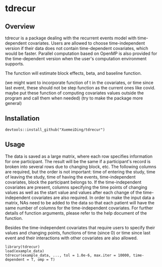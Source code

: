 # tdrecur
## Overview
tdrecur is a package dealing with the recurrent events model with time-dependent covariates. Users are allowed to choose time-independent version if their data does not contain time-dependent covariates, which would be faster. Parallel computation based on OpenMP is also provided for the time-dependent version when the user's computation environment supports. 

The function will estimate block effects, beta, and baseline function.

(we might want to incorporate function of t in the covariates, or time since last event, these should not be step function as the current ones like covid. maybe put these function of computing covariates values outside the program and call them when needed)
(try to make the package more general)

## Installation
```{r setup}
devtools::install_github("XuemeiDing/tdrecur")
```

## Usage
The data is saved as a large matrix, where each row specifies information for one participant. The result will be the same if a participant's record is broken into several rows due to changing block, etc. The following columns are required, but the order is not important: time of entering the study, time of leaving the study, time of having the events, time-independent covariates, block the participant belongs to. If the time-independent covariates are present, columns specifying the time points of changing values as well as the start value and values after each change of the time-independent covariates are also required. In order to make the input data a matrix, NAs need to be added to the data so that each patient will have the same number of columns for the time-independent covariates. For further details of function arguments, please refer to the help document of the function.

Besides the time-independent covariates that require users to specify their values and changing points, functions of time (since 0) or time since last event and their interactions with other covariates are also allowed.
```{r}
library(tdrecur)
load(example_data)
tdrecur(example_data, ..., tol = 1.0e-6, max.iter = 10000, time-dependent = T, omp = T)
```
